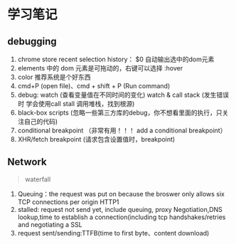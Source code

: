 # 学习笔记

## debugging

1. chrome store recent selection history： $0 自动输出选中的dom元素
2. elements 中的 dom 元素是可拖动的，右键可以选择 :hover
3. color 推荐系统是个好东西
4. cmd+P (open file)、cmd + shift + P (Run  command)
5. debug: watch (查看变量值在不同时间的变化)  watch & call stack (发生错误时 学会使用call stall  调用堆栈，找到根源)
6. black-box scripts (忽略一些第三方库的debug，你不想看里面的执行，只关注自己的代码)
7. conditional breakpoint  （非常有用！！！ add a conditional breakpoint）
8. XHR/fetch breakpoint (请求包含设置值时，breakpoint)

## Network
> waterfall

1. Queuing：the request was put on because the broswer only allows six TCP connections per origin HTTP1
2. stalled: request not send yet, include queuing, proxy Negotiation,DNS lookup,time to establish a connection(including tcp handshakes/retries and negotiating a SSL
3. request sent/sending:TTFB(time to first byte、content download)